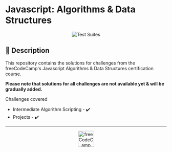 # Javascript: Algorithms & Data Structures

<div align="center">

![Test Suites](https://github.com/code-plus-coffee/data-structures-in-javascript/workflows/Test%20Suites/badge.svg)

</div>

## 🚀 Description

This repository contains the solutions for challenges from the freeCodeCamp's Javascript Algorithms & Data Structures certification course.

**Please note that solutions for all challenges are not available yet & will be gradually added.**

Challenges covered

-   Intermediate Algorithm Scripting - ✔️
-   Projects - ✔️

---

<p align="center">
    <a href="https://www.freecodecamp.org/learn" rel="noopener">
        <img alt="freeCodeCamp Logo" src="https://raw.githubusercontent.com/freeCodeCamp/assets/master/assets/logos/fcc_puckRoundedCorners600.png" width="50" />
    </a>
</p>
